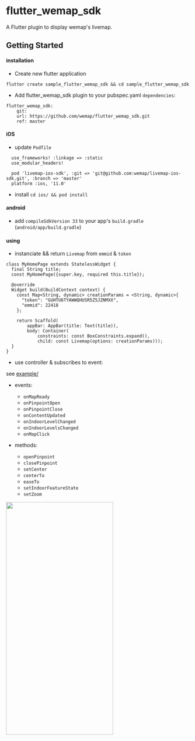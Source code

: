 # flutter_wemap_sdk

A Flutter plugin to display wemap's livemap.

## Getting Started

#### installation

- Create new flutter application
```
flutter create sample_flutter_wemap_sdk && cd sample_flutter_wemap_sdk
```

- Add flutter_wemap_sdk plugin to your pubspec.yaml `dependencies`:
```
flutter_wemap_sdk:
    git:
    url: https://github.com/wemap/flutter_wemap_sdk.git
    ref: master
```

#### iOS

- update `Podfile`
```
  use_frameworks! :linkage => :static
  use_modular_headers!

  pod 'livemap-ios-sdk', :git => 'git@github.com:wemap/livemap-ios-sdk.git', :branch => 'master'
  platform :ios, '11.0'
```

- install 
`cd ios/ && pod install`


#### android

- add `compileSdkVersion 33` to your app's `build.gradle` (`android/app/build.gradle`)


#### using


- instanciate && return `Livemap` from `emmid` & `token`

```
class MyHomePage extends StatelessWidget {
  final String title;
  const MyHomePage({super.key, required this.title});

  @override
  Widget build(BuildContext context) {
    const Map<String, dynamic> creationParams = <String, dynamic>{
      "token": "GUHTU6TYAWWQHUSR5Z5JZNMXX",
      "emmid": 22418
    };

    return Scaffold(
        appBar: AppBar(title: Text(title)),
        body: Container(
            constraints: const BoxConstraints.expand(),
            child: const Livemap(options: creationParams)));
  }
}
```

- use controller & subscribes to event:

see [example/](example/lib/map_view.dart)

  - events:
    - `onMapReady`
    - `onPinpointOpen`
    - `onPinpointClose`
    - `onContentUpdated`
    - `onIndoorLevelChanged`
    - `onIndoorLevelsChanged`
    - `onMapClick`

  - methods:
    - `openPinpoint`
    - `closePinpoint`
    - `setCenter`
    - `centerTo`
    - `easeTo`
    - `setIndoorFeatureState`
    - `setZoom`


[//]: # (![|200]&#40;https://user-images.githubusercontent.com/9257198/220157247-e55a1889-9470-4f6a-8afb-f58d94fe565d.png&#41;)
<img src="https://user-images.githubusercontent.com/9257198/220157247-e55a1889-9470-4f6a-8afb-f58d94fe565d.png" width="293" height="635">